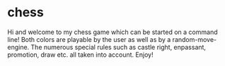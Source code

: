 # chess
Hi
and welcome to my chess game which can be started on a command line!
Both colors are playable by the user as well as by a random-move-engine.
The numerous special rules such as castle right, enpassant, promotion, draw etc. all taken into account.
Enjoy!
